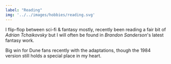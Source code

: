 ```yaml
---
label: "Reading"
img: '../../images/hobbies/reading.svg'
---
```


I flip-flop between sci-fi & fantasy mostly, recently been reading a fair bit of *Adrian Tchaikovsky* but I will often be found in *Brandon Sanderson*'s latest fantasy work.

Big win for Dune fans recently with the adaptations, though the 1984 version still holds a special place in my heart.
